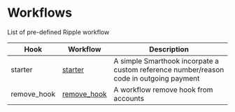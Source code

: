 # Workflows

List of pre-defined Ripple workflow

| Hook     | Workflow      | Description  |
| ---------| --------------| ------------ |
| starter | [starter](./starter) | A simple Smarthook incorpate a custom reference number/reason code in outgoing payment |
| remove_hook | [remove_hook](./remove_hook) | A workflow remove hook from accounts |  
